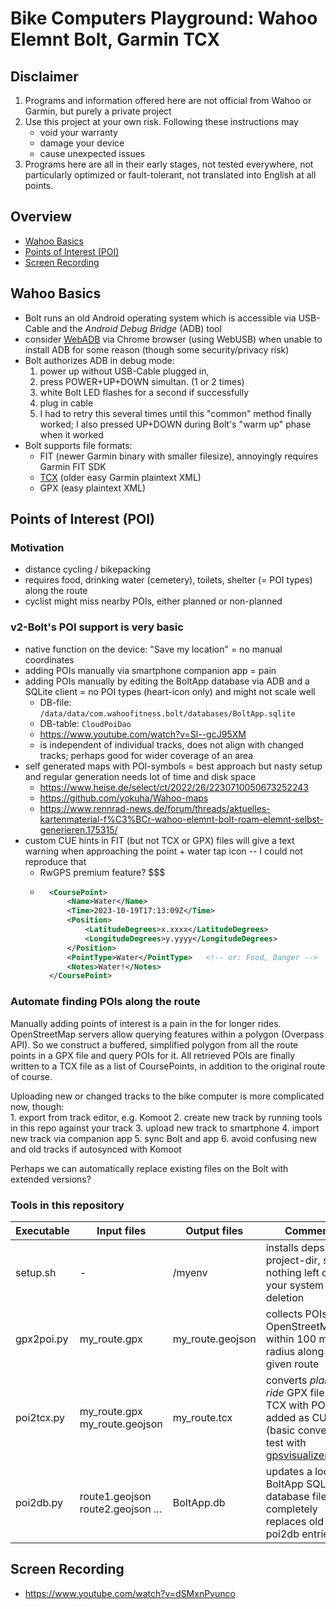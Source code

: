 # Bike Computers Playground: Wahoo Elemnt Bolt, Garmin TCX


## Disclaimer

1. Programs and information offered here are not official from Wahoo or Garmin, but purely a private project
2. Use this project at your own risk. Following these instructions may
	- void your warranty
	- damage your device
	- cause unexpected issues
4. Programs here are all in their early stages, 
	not tested everywhere, not particularly optimized or fault-tolerant, 
	not translated into English at all points.



## Overview

- [Wahoo Basics](#wahoo-basics)
- [Points of Interest (POI)](#points-of-interest-poi)
- [Screen Recording](#screen-recording)



## Wahoo Basics

- Bolt runs an old Android operating system which is accessible via USB-Cable and the _Android Debug Bridge_ (ADB) tool
- consider [WebADB](https://app.webadb.com) via Chrome browser (using WebUSB) when unable to install ADB for some reason 
	(though some security/privacy risk)
- Bolt authorizes ADB in debug mode:
	1. power up without USB-Cable plugged in, 
	2. press POWER+UP+DOWN simultan. (1 or 2 times)
	3. white Bolt LED flashes for a second if successfully
	4. plug in cable
	5. I had to retry this several times until this "common" method finally worked; 
		I also pressed UP+DOWN during Bolt's "warm up" phase when it worked
- Bolt supports file formats: 
	- FIT (newer Garmin binary with smaller filesize), annoyingly requires Garmin FIT SDK
	- [TCX](https://en.wikipedia.org/wiki/Training_Center_XML) (older easy Garmin plaintext XML)
	- GPX (easy plaintext XML)



## Points of Interest (POI)

### Motivation

- distance cycling / bikepacking
- requires food, drinking water (cemetery), toilets, shelter (= POI types) along the route
- cyclist might miss nearby POIs, either planned or non-planned


### v2-Bolt's POI support is very basic

- native function on the device: "Save my location" = no manual coordinates
- adding POIs manually via smartphone companion app = pain
- adding POIs manually by editing the BoltApp database via ADB and a SQLite client = no POI types (heart-icon only) and might not scale well
	- DB-file: `/data/data/com.wahoofitness.bolt/databases/BoltApp.sqlite`
	- DB-table: `CloudPoiDao`
	- https://www.youtube.com/watch?v=Sl--gcJ95XM
	- is independent of individual tracks, does not align with changed tracks; perhaps good for wider coverage of an area
- self generated maps with POI-symbols = best approach but nasty setup and regular generation needs lot of time and disk space
	- https://www.heise.de/select/ct/2022/26/2230710050673252243
	- https://github.com/yokuha/Wahoo-maps
	- https://www.rennrad-news.de/forum/threads/aktuelles-kartenmaterial-f%C3%BCr-wahoo-elemnt-bolt-roam-elemnt-selbst-generieren.175315/
- custom CUE hints in FIT (but not TCX or GPX) files will give a text warning when approaching the point + water tap icon  -- I could not reproduce that
	- RwGPS premium feature? $$$
	- ```xml
		<CoursePoint> 
			<Name>Water</Name> 
			<Time>2023-10-19T17:13:09Z</Time> 
			<Position> 
				<LatitudeDegrees>x.xxxx</LatitudeDegrees> 
				<LongitudeDegrees>y.yyyy</LongitudeDegrees> 
			</Position> 
			<PointType>Water</PointType>   <!-- or: Food, Danger -->
			<Notes>Water!</Notes> 
		</CoursePoint>
		```



### Automate finding POIs along the route

Manually adding points of interest is a pain in the for longer rides.
OpenStreetMap servers allow querying features within a polygon (Overpass API).
So we construct a buffered, simplified polygon from all the route points in a GPX file and query POIs for it.
All retrieved POIs are finally written to a TCX file as a list of CoursePoints, 
in addition to the original route of course.

Uploading new or changed tracks to the bike computer is more complicated now, though:  
	1. export from track editor, e.g. Komoot
	2. create new track by running tools in this repo against your track
	3. upload new track to smartphone
	4. import new track via companion app
	5. sync Bolt and app
	6. avoid confusing new and old tracks if autosynced with Komoot

Perhaps we can automatically replace existing files on the Bolt with extended versions?  



### Tools in this repository

| Executable   | Input files                         | Output files        | Comment
|--------------|-------------------------------------|---------------------|-------------------------------------
| setup.sh     | -                                   | /myenv              | installs deps into project-dir, so nothing left on your system after deletion
| gpx2poi.py   | my\_route.gpx                       | my\_route.geojson   | collects POIs via OpenStreetMap within 100 meter radius along the given route
| poi2tcx.py   | my\_route.gpx<br>my\_route.geojson  | my\_route.tcx       | converts _planned ride_ GPX file to a TCX with POIs added as CUEs (basic converter); test with [gpsvisualizer.com](https://www.gpsvisualizer.com/)
| poi2db.py    | route1.geojson route2.geojson ...   | BoltApp.db          | updates a local BoltApp SQLite database file; it completely replaces old poi2db entries
  
  


## Screen Recording

- https://www.youtube.com/watch?v=dSMxnPvunco



